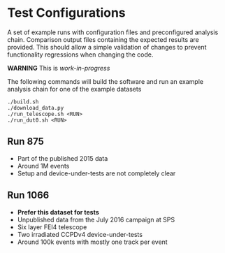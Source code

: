 Test Configurations
===================

A set of example runs with configuration files and preconfigured analysis chain.
Comparison output files containing the expected results are provided. This
should allow a simple validation of changes to prevent functionality regressions
when changing the code.

**WARNING** This is *work-in-progress*

The following commands will build the software and run an example analysis
chain for one of the example datasets

    ./build.sh
    ./download_data.py
    ./run_telescope.sh <RUN>
    ./run_dut0.sh <RUN>


Run 875
-------

*   Part of the published 2015 data
*   Around 1M events
*   Setup and device-under-tests are not completely clear

Run 1066
--------

*   **Prefer this dataset for tests**
*   Unpublished data from the July 2016 campaign at SPS
*   Six layer FEI4 telescope
*   Two irradiated CCPDv4 device-under-tests
*   Around 100k events with mostly one track per event
